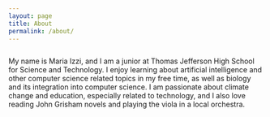 ```yaml
---
layout: page
title: About
permalink: /about/
---
```

<img src= "/assets/images/profilepic.jpg" alt="">


My name is Maria Izzi, and I am a junior at Thomas Jefferson High School for Science and Technology. I enjoy learning about artificial intelligence and other computer science related topics in my free time, as well as biology and its integration into computer science. I am passionate about climate change and education, especially related to technology, and I also love reading John Grisham novels and playing the viola in a local orchestra.
